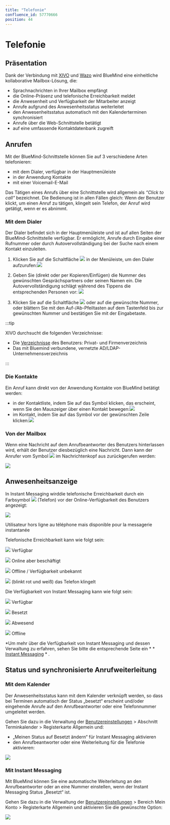 ```yaml
---
title: "Telefonie"
confluence_id: 57770666
position: 44
---
```

# Telefonie


## Präsentation

Dank der Verbindung mit [XIVO](https://www.xivo.solutions/) und [Wazo](https://wazo.io) wird BlueMind eine einheitliche kollaborative Mailbox-Lösung, die:

- Sprachnachrichten in Ihrer Mailbox empfängt
- die Online-Präsenz und telefonische Erreichbarkeit meldet
- die Anwesenheit und Verfügbarkeit der Mitarbeiter anzeigt
- Anrufe aufgrund des Anwesenheitsstatus weiterleitet
- den Anwesenheitsstatus automatisch mit den Kalenderterminen synchronisiert
- Anrufe über die Web-Schnittstelle betätigt
- auf eine umfassende Kontaktdatenbank zugreift


## Anrufen

Mit der BlueMind-Schnittstelle können Sie auf 3 verschiedene Arten telefonieren:

- mit dem Dialer, verfügbar in der Hauptmenüleiste
- in der Anwendung Kontakte
- mit einer Voicemail-E-Mail


Das Tätigen eines Anrufs über eine Schnittstelle wird allgemein als *“Click to call“* bezeichnet. Die Bedienung ist in allen Fällen gleich: Wenn der Benutzer klickt, um einen Anruf zu tätigen, klingelt sein Telefon, der Anruf wird getätigt, wenn er es abnimmt.

### Mit dem Dialer

Der Dialer befindet sich in der Hauptmenüleiste und ist auf allen Seiten der BlueMind-Schnittstelle verfügbar. Er ermöglicht, Anrufe durch Eingabe einer Rufnummer oder durch Autovervollständigung bei der Suche nach einem Kontakt einzuleiten.

1. Klicken Sie auf die Schaltfläche ![](../../attachments/57770060/57770066.png) in der Menüleiste, um den Dialer aufzurufen:![](../../attachments/57770060/57770067.png)
2. Geben Sie (direkt oder per Kopieren/Einfügen) die Nummer des gewünschten Gesprächspartners oder seinen Namen ein.
Die Autovervollständigung schlägt während des Tippens die entsprechenden Personen vor:
![](../../attachments/57770666/57770678.png)

3. Klicken Sie auf die Schaltfläche ![](../../attachments/57770060/57770063.png) oder auf die gewünschte Nummer, oder blättern Sie mit den Auf-/Ab-Pfeiltasten auf dem Tastenfeld bis zur gewünschten Nummer und bestätigen Sie mit der Eingabetaste.


:::tip

XIVO durchsucht die folgenden Verzeichnisse:

- Die [Verzeichnisse](https://forge.bluemind.net/confluence/display/LATEST/Gestion+des+carnets+d%27adresses) des Benutzers: Privat- und Firmenverzeichnis
- Das mit Bluemind verbundene, vernetzte AD/LDAP-Unternehmensverzeichnis


:::

### Die Kontakte

Ein Anruf kann direkt von der Anwendung Kontakte von BlueMind betätigt werden:

- in der Kontaktliste, indem Sie auf das Symbol klicken, das erscheint, wenn Sie den Mauszeiger über einen Kontakt bewegen:![](../../attachments/57770666/57770676.png)
- im Kontakt, indem Sie auf das Symbol vor der gewünschten Zeile klicken:![](../../attachments/57770666/57770674.png)


### Von der Mailbox

Wenn eine Nachricht auf dem Anrufbeantworter des Benutzers hinterlassen wird, erhält der Benutzer diesbezüglich eine Nachricht. Dann kann der Anrufer vom Symbol ![](../../attachments/57770060/57770063.png) im Nachrichtenkopf aus zurückgerufen werden:

![](../../attachments/57770666/57770672.png)

## Anwesenheitsanzeige

In Instant Messaging wirddie telefonische Erreichbarkeit durch ein Farbsymbol ![](../../attachments/57769989/69896483.png) (Telefon) vor der Online-Verfügbarkeit des Benutzers angezeigt:


![](../../attachments/57770666/57770686.png)


Utilisateur hors ligne au téléphone mais disponible pour la messagerie instantanée

Telefonische Erreichbarkeit kann wie folgt sein:

![](../../attachments/57770666/57770680.png) Verfügbar

![](../../attachments/57770666/57770681.png) Online aber beschäftigt

![](../../attachments/57770666/57770683.png) Offline / Verfügbarkeit unbekannt

![](../../attachments/57770666/57770684.png) (blinkt rot und weiß) das Telefon klingelt

Die Verfügbarkeit von Instant Messaging kann wie folgt sein:

![](../../attachments/57770666/57770680.png) Verfügbar

![](../../attachments/57770666/57770682.png) Besetzt

![](../../attachments/57770666/57770681.png) Abwesend

![](../../attachments/57770666/57770683.png) Offline

*Um mehr über die Verfügbarkeit von Instant Messaging und dessen Verwaltung zu erfahren, sehen Sie bitte die entsprechende Seite ein * * [Instant Messaging](/old/Guide_de_l_utilisateur/La_messagerie_instantanée/) * *.*

## Status und synchronisierte Anrufweiterleitung

### Mit dem Kalender

Der Anwesenheitsstatus kann mit dem Kalender verknüpft werden, so dass bei Terminen automatisch der Status „besetzt“ erscheint und/oder eingehende Anrufe auf den Anrufbeantworter oder eine Telefonnummer umgeleitet werden.

Gehen Sie dazu in die Verwaltung der [Benutzereinstellungen](/old/Guide_de_l_utilisateur/Paramètres_utilisateur/) > Abschnitt Terminkalender > Registerkarte Allgemein und:

- „Meinen Status auf Besetzt ändern“ für Instant Messaging aktivieren
- den Anrufbeantworter oder eine Weiterleitung für die Telefonie aktivieren:


![](../../attachments/57770666/57770670.png)

### Mit Instant Messaging

Mit BlueMind können Sie eine automatische Weiterleitung an den Anrufbeantworter oder an eine Nummer einstellen, wenn der Instant Messaging Status „Besetzt“ ist.

Gehen Sie dazu in die Verwaltung der [Benutzereinstellungen](/old/Guide_de_l_utilisateur/Paramètres_utilisateur/) > Bereich Mein Konto > Registerkarte Allgemein und aktivieren Sie die gewünschte Option:

![](../../attachments/57770666/57770668.png)



